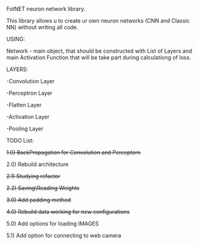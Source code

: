 FotNET neuron network library.

This library allows u to create ur own neuron networks (CNN and Classic NN) without writing all code.

USING:

Network - main object, that should be constructed with List of Layers and main Activation Function that will be take part during calculationg of loss.

LAYERS:

-Convolution Layer

-Perceptron Layer

-Flatten Layer 

-Activation Layer

-Pooling Layer

TODO List:

~~1.0) BackPropagation for Convolution and Perceptorn~~
   
2.0) Rebuild architecture 
  
~~2.1) Studying refactor~~
      
~~2.2) Saving\Reading Weights~~

~~3.0) Add padding method~~
  
~~4.0) Rebuild data working for new configurations~~
  
5.0) Add options for loading IMAGES

5.1) Add option for connecting to web camera
